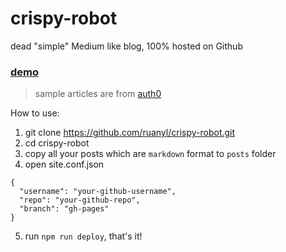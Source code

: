 # crispy-robot
dead "simple" Medium like blog, 100% hosted on Github

### [demo](http://blog.bigruan.com/crispy-robot)
> sample articles are from [auth0](https://auth0.com/blog)

How to use:

1. git clone https://github.com/ruanyl/crispy-robot.git
2. cd crispy-robot
3. copy all your posts which are `markdown` format to `posts` folder
4. open site.conf.json

  ```
  {
    "username": "your-github-username",
    "repo": "your-github-repo",
    "branch": "gh-pages"
  }
  ```
5. run `npm run deploy`, that's it!
